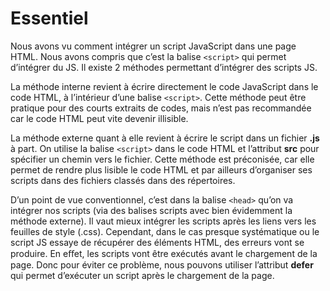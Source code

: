 # Essentiel

Nous avons vu comment intégrer un script JavaScript dans une page HTML. Nous avons compris que cʼest la balise
```<script>``` qui permet dʼintégrer du JS. Il existe 2 méthodes permettant dʼintégrer des scripts JS.

La méthode interne revient à écrire directement le code JavaScript dans le code HTML, à lʼintérieur dʼune balise
```<script>```. Cette méthode peut être pratique pour des courts extraits de codes, mais nʼest pas recommandée car le
code HTML peut vite devenir illisible.

La méthode externe quant à elle revient à écrire le script dans un fichier **.js** à part. On utilise la
balise ```<script>``` dans le code HTML et lʼattribut **src** pour spécifier un chemin vers le fichier. Cette méthode
est préconisée, car elle permet de rendre plus lisible le code HTML et par ailleurs dʼorganiser ses scripts dans des fichiers classés dans des
répertoires.

Dʼun point de vue conventionnel, cʼest dans la balise ```<head>``` quʼon va intégrer nos scripts (via des balises
scripts avec bien évidemment la méthode externe). Il vaut mieux intégrer les scripts après les liens vers les feuilles de style
(.css). Cependant, dans le cas presque systématique ou le script JS essaye de récupérer des éléments HTML, des
erreurs vont se produire. En eﬀet, les scripts vont être exécutés avant le chargement de la page. Donc pour éviter ce problème, nous pouvons utiliser lʼattribut **defer** qui permet dʼexécuter un script après le
chargement de la page.